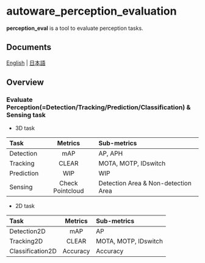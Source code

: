 # autoware_perception_evaluation

**perception_eval** is a tool to evaluate perception tasks.

## Documents

[English](docs/en/README.md) | [日本語](docs/ja/README.md)

## Overview

### Evaluate Perception(=Detection/Tracking/Prediction/Classification) & Sensing task

- 3D task

| Task       |     Metrics      | Sub-metrics                         |
| :--------- | :--------------: | :---------------------------------- |
| Detection  |       mAP        | AP, APH                             |
| Tracking   |      CLEAR       | MOTA, MOTP, IDswitch                |
| Prediction |       WIP        | WIP                                 |
| Sensing    | Check Pointcloud | Detection Area & Non-detection Area |

- 2D task

| Task             | Metrics  | Sub-metrics          |
| :--------------- | :------: | :------------------- |
| Detection2D      |   mAP    | AP                   |
| Tracking2D       |  CLEAR   | MOTA, MOTP, IDswitch |
| Classification2D | Accuracy | Accuracy             |
